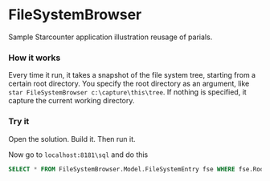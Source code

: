 # FileSystemBrowser
Sample Starcounter application illustration reusage of parials.

### How it works
Every time it run, it takes a snapshot of the file system tree, starting from a certain root directory. You specify the root directory as an argument, like `star FileSystemBrowser c:\capture\this\tree`. If nothing is specified, it capture the current working directory.

### Try it
Open the solution. Build it. Then run it.

Now go to `localhost:8181\sql` and do this

```sql
SELECT * FROM FileSystemBrowser.Model.FileSystemEntry fse WHERE fse.Root.Path = 'C:\Users\Per\Git\per-samuelsson\FileSystemBrowser\src\FileSystemBrowser'
```
